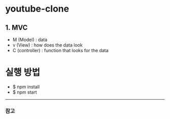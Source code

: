 # youtube-clone

## 1. MVC
- M (Model) : data
- v (View) : how does the data look
- C (controller) : function that looks for the data

# 실행 방법
- $ npm install
- $ npm start



---  
### 참고
